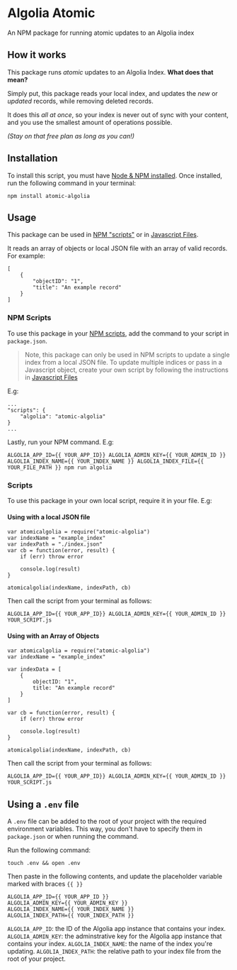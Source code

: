 # Algolia Atomic
An NPM package for running atomic updates to an Algolia index

## How it works
This package runs *atomic* updates to an Algolia Index. **What does that mean?**

Simply put, this package reads your local index, and updates the *new* or *updated* records, while removing deleted records.

It does this *all at once*, so your index is never out of sync with your content, and you use the smallest amount of operations possible. 

*(Stay on that free plan as long as you can!)*

## Installation
To install this script, you must have [Node & NPM installed](https://nodejs.org/en/download/). Once installed, run the following command in your terminal:

```
npm install atomic-algolia
```

## Usage
This package can be used in [NPM "scripts"](#npm-scripts) or in [Javascript Files](#javascript-files).

It reads an array of objects or local JSON file with an array of valid records. For example:

```
[
    {
        "objectID": "1",
        "title": "An example record"
    }
]
```

### NPM Scripts
To use this package in your [NPM scripts](https://docs.npmjs.com/misc/scripts), add the command to your script in `package.json`. 

> Note, this package can only be used in NPM scripts to update a single index from a local JSON file. To update multiple indices or pass in a Javascript object, create your own script by following the instructions in [Javascript Files](#javascript-files)


E.g:

```
...
"scripts": {
    "algolia": "atomic-algolia"
}
...
```

Lastly, run your NPM command. E.g:

```
ALGOLIA_APP_ID={{ YOUR_APP_ID}} ALGOLIA_ADMIN_KEY={{ YOUR_ADMIN_ID }} ALGOLIA_INDEX_NAME={{ YOUR_INDEX_NAME }} ALGOLIA_INDEX_FILE={{ YOUR_FILE_PATH }} npm run algolia
```

### Scripts
To use this package in your own local script, require it in your file. E.g:

#### Using with a local JSON file

```
var atomicalgolia = require("atomic-algolia")
var indexName = "example_index"
var indexPath = "./index.json"
var cb = function(error, result) {
    if (err) throw error

    console.log(result)
}

atomicalgolia(indexName, indexPath, cb)
```

Then call the script from your terminal as follows:

```
ALGOLIA_APP_ID={{ YOUR_APP_ID}} ALGOLIA_ADMIN_KEY={{ YOUR_ADMIN_ID }} YOUR_SCRIPT.js
```

#### Using with an Array of Objects

```
var atomicalgolia = require("atomic-algolia")
var indexName = "example_index"

var indexData = [
    {
        objectID: "1",
        title: "An example record"
    }
]

var cb = function(error, result) {
    if (err) throw error

    console.log(result)
}

atomicalgolia(indexName, indexPath, cb)
```

Then call the script from your terminal as follows:

```
ALGOLIA_APP_ID={{ YOUR_APP_ID}} ALGOLIA_ADMIN_KEY={{ YOUR_ADMIN_ID }} YOUR_SCRIPT.js
```


## Using a `.env` file
A `.env` file can be added to the root of your project with the required environment variables. This way, you don't have to specify them in `package.json` or when running the command.

Run the following command:

```
touch .env && open .env
```

Then paste in the following contents, and update the placeholder variable marked with braces `{{ }}`

```
ALGOLIA_APP_ID={{ YOUR_APP_ID }}
ALGOLIA_ADMIN_KEY={{ YOUR_ADMIN_KEY }}
ALGOLIA_INDEX_NAME={{ YOUR_INDEX_NAME }}
ALGOLIA_INDEX_PATH={{ YOUR_INDEX_PATH }}
```

`ALGOLIA_APP_ID`: the ID of the Algolia app instance that contains your index.
`ALGOLIA_ADMIN_KEY`: the adminstrative key for the Algolia app instance that contains your index.
`ALGOLIA_INDEX_NAME`: the name of the index you're updating.
`ALGOLIA_INDEX_PATH`: the relative path to your index file from the root of your project.
